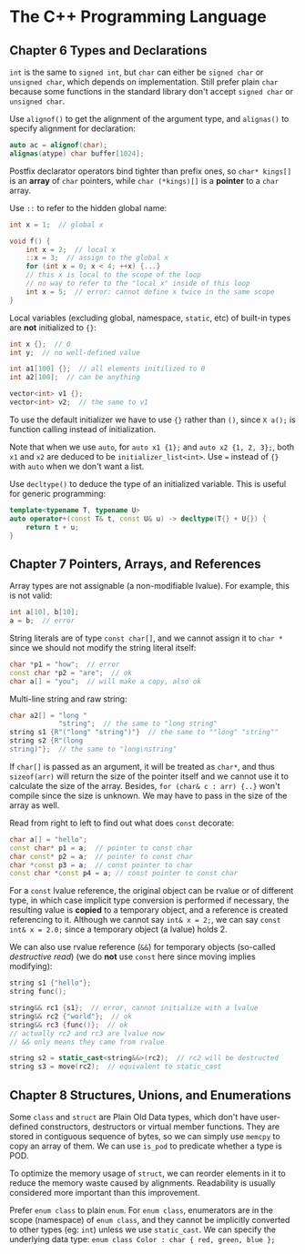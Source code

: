 # The C++ Programming Language

## Chapter 6 Types and Declarations

`int` is the same to `signed int`, but `char` can either be `signed char` or `unsigned char`, which depends on implementation. Still prefer plain `char` because some functions in the standard library don't accept `signed char` or `unsigned char`.

Use `alignof()` to get the alignment of the argument type, and `alignas()` to specify alignment for declaration:

```cpp
auto ac = alignof(char);
alignas(atype) char buffer[1024];
```

Postfix declarator operators bind tighter than prefix ones, so `char* kings[]` is an **array** of `char` pointers, while `char (*kings)[]` is a **pointer** to a `char` array.

Use `::` to refer to the hidden global name:

```cpp
int x = 1;  // global x

void f() {
    int x = 2;  // local x
    ::x = 3;  // assign to the global x
    for (int x = 0; x < 4; ++x) {...}
    // this x is local to the scope of the loop
    // no way to refer to the "local x" inside of this loop
    int x = 5;  // error: cannot define x twice in the same scope
}
```

Local variables (excluding global, namespace, `static`, etc) of built-in types are **not** initialized to `{}`:

```cpp
int x {};  // 0
int y;  // no well-defined value

int a1[100] {};  // all elements initilized to 0
int a2[100];  // can be anything

vector<int> v1 {};
vector<int> v2;  // the same to v1
```

To use the default initializer we have to use `{}` rather than `()`, since `X a();` is function calling instead of initialization.

Note that when we use `auto`, for `auto x1 {1};` and `auto x2 {1, 2, 3};`, both `x1` and `x2` are deduced to be `initializer_list<int>`. Use `=` instead of `{}` with `auto` when we don't want a list.

Use `decltype()` to deduce the type of an initialized variable. This is useful for generic programming:

```cpp
template<typename T, typename U>
auto operator+(const T& t, const U& u) -> decltype(T{} + U{}) {
    return t + u;
}
```

## Chapter 7 Pointers, Arrays, and References

Array types are not assignable (a non-modifiable lvalue). For example, this is not valid:

```cpp
int a[10], b[10];
a = b;  // error
```
String literals are of type `const char[]`, and we cannot assign it to `char *` since we should not modify the string literal itself:

```cpp
char *p1 = "how";  // error
const char *p2 = "are";  // ok
char a[] = "you";  // will make a copy, also ok
```

Multi-line string and raw string:

```cpp
char a2[] = "long "
            "string";  // the same to "long string"
string s1 {R"("long" "string")"}  // the same to ""long" "string""
string s2 {R"(long
string)"};  // the same to "long\nstring"
```

If `char[]` is passed as an argument, it will be treated as `char*`, and thus `sizeof(arr)` will return the size of the pointer itself and we cannot use it to calculate the size of the array. Besides, `for (char& c : arr) {..}` won't compile since the size is unknown. We may have to pass in the size of the array as well.

Read from right to left to find out what does `const` decorate:

```cpp
char a[] = "hello";
const char* p1 = a;  // pointer to const char
char const* p2 = a;  // pointer to const char
char *const p3 = a;  // const pointer to char
const char *const p4 = a; // const pointer to const char
```

For a `const` lvalue reference, the original object can be rvalue or of different type, in which case implicit type conversion is performed if necessary, the resulting value is **copied** to a temporary object, and a reference is created referencing to it. Although we cannot say `int& x = 2;`, we can say `const int& x = 2.0;` since a temporary object (a lvalue) holds 2.

We can also use rvalue reference (`&&`) for temporary objects (so-called *destructive read*) (we do **not** use `const` here since moving implies modifying):

```cpp
string s1 {"hello"};
string func();

string&& rc1 {s1};  // error, cannot initialize with a lvalue
string&& rc2 {"world"};  // ok
string&& rc3 {func()};  // ok
// actually rc2 and rc3 are lvalue now
// && only means they came from rvalue

string s2 = static_cast<string&&>(rc2);  // rc2 will be destructed
string s3 = move(rc2);  // equivalent to static_cast
```

## Chapter 8 Structures, Unions, and Enumerations

Some `class` and `struct` are Plain Old Data types, which don't have user-defined constructors, destructors or virtual member functions. They are stored in contiguous sequence of bytes, so we can simply use `memcpy` to copy an array of them. We can use `is_pod` to predicate whether a type is POD.

To optimize the memory usage of `struct`, we can reorder elements in it to reduce the memory waste caused by alignments. Readability is usually considered more important than this improvement.

Prefer `enum class` to plain `enum`. For `enum class`, enumerators are in the scope (namespace) of `enum class`, and they cannot be implicitly converted to other types (eg: `int`) unless we use `static_cast`. We can specify the underlying data type: `enum class Color : char { red, green, blue };`